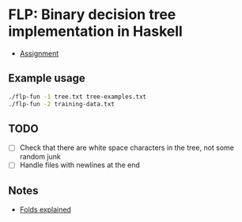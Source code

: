 # FLP: Binary decision tree implementation in Haskell

- [Assignment](https://docs.google.com/document/d/1WChPfFOMtU3GBuqEZRUKFrNBsdJuaQ1pg1BIXiWPe98/edit?pli=1)

## Example usage

```sh
./flp-fun -1 tree.txt tree-examples.txt
./flp-fun -2 training-data.txt
```

## TODO

- [ ] Check that there are white space characters in the tree, not some random
  junk
- [ ] Handle files with newlines at the end

## Notes

- [Folds explained](https://wiki.haskell.org/Foldr_Foldl_Foldl')
